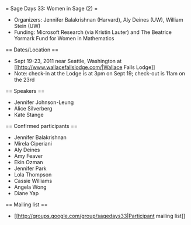 = Sage Days 33: Women in Sage (2) =
 
 * Organizers: Jennifer Balakrishnan (Harvard), Aly Deines (UW), William Stein (UW)
 * Funding: Microsoft Research  (via Kristin Lauter) and The Beatrice Yormark Fund for Women in Mathematics

== Dates/Location ==

 * Sept 19-23, 2011 near Seattle, Washington at [[http://www.wallacefallslodge.com/|Wallace Falls Lodge]]
 * Note: check-in at the Lodge is at 3pm on Sept 19; check-out is 11am on the 23rd

== Speakers ==
 
 * Jennifer Johnson-Leung
 * Alice Silverberg
 * Kate Stange

== Confirmed participants ==

 * Jennifer Balakrishnan
 * Mirela Ciperiani
 * Aly Deines
 * Amy Feaver
 * Ekin Ozman
 * Jennifer Park
 * Lola Thompson
 * Cassie Williams
 * Angela Wong
 * Diane Yap



== Mailing list ==
 
 * [[http://groups.google.com/group/sagedays33|Participant mailing list]]
